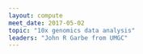 ```yaml
---
layout: compute
meet_date: 2017-05-02
topic: "10x genomics data analysis"
leaders: "John R Garbe from UMGC"
---
```

